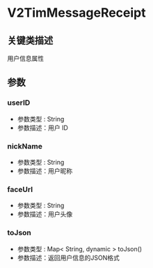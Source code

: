 # V2TimMessageReceipt



## 关键类描述

用户信息属性

## 参数

### userID

* 参数类型 : String
* 参数描述：用户 ID

### nickName

* 参数类型 : String
* 参数描述：用户昵称

### faceUrl

* 参数类型 : String
* 参数描述：用户头像

### toJson

* 参数类型 : Map< String, dynamic > toJson()
* 参数描述：返回用户信息的JSON格式

